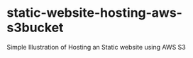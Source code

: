 # static-website-hosting-aws-s3bucket
Simple Illustration of Hosting an Static website using AWS S3 
